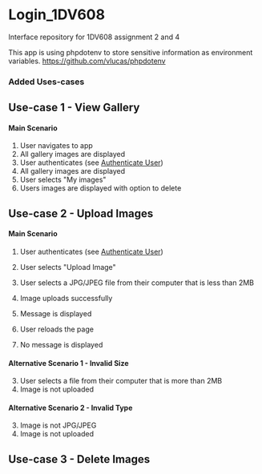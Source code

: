# Login_1DV608
Interface repository for 1DV608 assignment 2 and 4

This app is using phpdotenv to store sensitive information as environment variables. 
https://github.com/vlucas/phpdotenv


### Added Uses-cases

## Use-case 1 - View Gallery
#### Main Scenario
1. User navigates to app
2. All gallery images are displayed
3. User authenticates (see [Authenticate User](https://github.com/dntoll/1dv610/blob/master/assignments/A2_resources/UseCases.md "Course UseCases"))
4. All gallery images are displayed
5. User selects "My images"
6. Users images are displayed with option to delete 


## Use-case 2 - Upload Images
#### Main Scenario
1. User authenticates (see [Authenticate User](https://github.com/dntoll/1dv610/blob/master/assignments/A2_resources/UseCases.md "Course UseCases"))
2. User selects "Upload Image"
    
3.  User selects a JPG/JPEG file from their computer that is less than 2MB
4. Image uploads successfully
5. Message is displayed
6. User reloads the page
7. No message is displayed
    
#### Alternative Scenario 1 - Invalid Size
3. User selects a file from their computer that is more than 2MB
4. Image is not uploaded

#### Alternative Scenario 2 - Invalid Type
3. Image is not JPG/JPEG
4. Image is not uploaded 

## Use-case 3 - Delete Images
